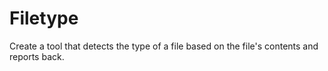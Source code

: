 # Filetype

Create a tool that detects the type of a file based on the file's contents and reports back.
